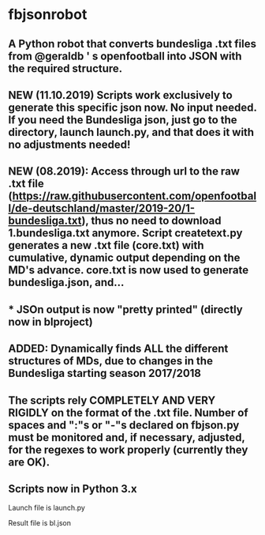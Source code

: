 # fbjsonrobot
## A Python robot that converts bundesliga .txt files from @geraldb ' s openfootball into JSON with the required structure.

## NEW (11.10.2019) Scripts work exclusively to generate this specific json now. No input needed. If you need the Bundesliga json, just go to the directory, launch launch.py, and that does it with no adjustments needed!

## NEW (08.2019): Access through url to the raw .txt file (https://raw.githubusercontent.com/openfootball/de-deutschland/master/2019-20/1-bundesliga.txt), thus no need to download 1.bundesliga.txt anymore. Script createtext.py generates a new .txt file (core.txt) with cumulative, dynamic output depending on the MD's advance. core.txt is now used to generate bundesliga.json, and...

## * JSOn output is now "pretty printed" (directly now in blproject)

## ADDED: Dynamically finds ALL the different structures of MDs, due to changes in the Bundesliga starting season 2017/2018

## The scripts rely COMPLETELY AND VERY RIGIDLY on the format of the .txt file. Number of spaces and ":"s or "-"s declared on fbjson.py must be monitored and, if necessary, adjusted, for the regexes to work properly (currently they are OK).

## Scripts now in Python 3.x

Launch file is launch.py

Result file is bl.json
